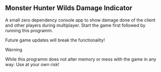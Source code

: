 ## Monster Hunter Wilds Damage Indicator
A small zero dependency console app to show damage done of the client and other players during multiplayer.
Start the game first followed by running this programm.

Future game updates will break the functionality!

> [!WARNING]
> While this programm does not alter memory or mess with the game in any way:
> Use at your own risk!
